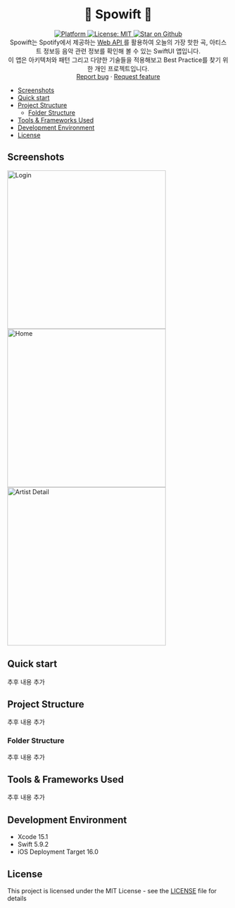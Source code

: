 <h1 align="center">🎵 Spowift 🎵</h1>

<p align="center">
<a href="https://developer.apple.com/xcode/swiftui/">
  <img src="https://img.shields.io/badge/Platform-SwiftUI-orange?logo=swift"
    alt="Platform" />
</a>
<a href="https://github.com/devhaute/Spowift/blob/main/LICENSE">
<img src="https://img.shields.io/github/license/aagarwal1012/animated-text-kit?color=red"
alt="License: MIT" />
</a>
<a href="https://github.com/devhaute/Spowift">
<img src="https://img.shields.io/github/stars/devhaute/Spowift.svg?style=flat&logo=github&colorB=deeppink&label=stars" alt="Star on Github">
</a>

<br>
Spowift는 Spotify에서 제공하는 <a href="https://developer.spotify.com/documentation/web-api"> Web API </a>를 활용하여 오늘의 가장 핫한 곡, 아티스트 정보등 음악 관련 정보를 확인해 볼 수 있는 SwiftUI 앱입니다.
 <br>
 이 앱은 아키텍처와 패턴 그리고 다양한 기술들을 적용해보고 Best Practice를 찾기 위한 개인 프로젝트입니다.
    <br>
    <a href="https://github.com/devhaute/Spowift/issues/new">Report bug</a>
    ·
    <a href="https://github.com/devhaute/Spowift/issues/new">Request feature</a>
<br>
</p>


<!-- TOC -->

* [Screenshots](#screenshots)
* [Quick start](#quick-start)
* [Project Structure](#project-structure)
    * [Folder Structure](#folder-structure)
* [Tools & Frameworks Used](#tools--frameworks-used)
* [Development Environment](#development-environment)
* [License](#license)

<!-- TOC -->

## Screenshots
<img src="https://github.com/devhaute/Spowift/assets/90536403/7af841e5-6f5d-401f-8030-8c105ec58921" alt="Login"  height=360> <img src="https://github.com/devhaute/Spowift/assets/90536403/e2de8337-3e9e-4252-a3a5-d172932f6e27" alt="Home"  height=360> <img src="https://github.com/devhaute/Spowift/assets/90536403/9b6676b4-88c7-4f1d-89f7-24fcd8538a5d" alt="Artist Detail" height=360>

## Quick start

추후 내용 추가

## Project Structure

추후 내용 추가

### Folder Structure

추후 내용 추가

## Tools & Frameworks Used

추후 내용 추가

## Development Environment

* Xcode 15.1
* Swift 5.9.2
* iOS Deployment Target 16.0

## License

This project is licensed under the MIT License - see the [LICENSE](LICENSE) file for details

